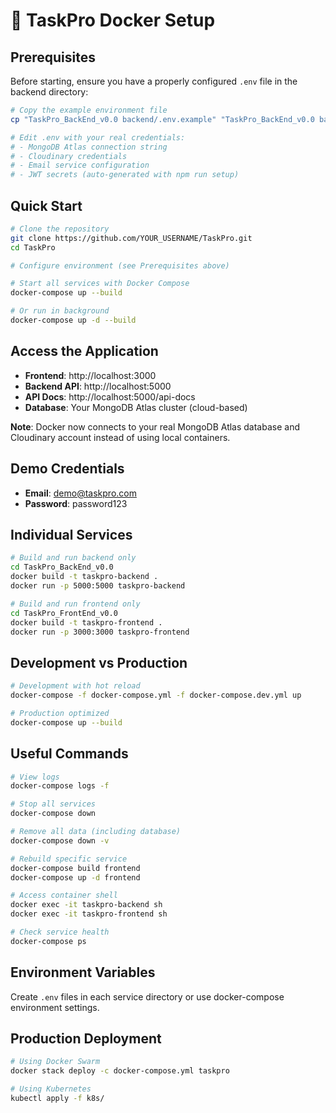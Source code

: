 # 🐳 TaskPro Docker Setup

## Prerequisites

Before starting, ensure you have a properly configured `.env` file in the backend directory:

```bash
# Copy the example environment file
cp "TaskPro_BackEnd_v0.0 backend/.env.example" "TaskPro_BackEnd_v0.0 backend/.env"

# Edit .env with your real credentials:
# - MongoDB Atlas connection string
# - Cloudinary credentials
# - Email service configuration
# - JWT secrets (auto-generated with npm run setup)
```

## Quick Start

```bash
# Clone the repository
git clone https://github.com/YOUR_USERNAME/TaskPro.git
cd TaskPro

# Configure environment (see Prerequisites above)

# Start all services with Docker Compose
docker-compose up --build

# Or run in background
docker-compose up -d --build
```

## Access the Application

- **Frontend**: http://localhost:3000
- **Backend API**: http://localhost:5000
- **API Docs**: http://localhost:5000/api-docs
- **Database**: Your MongoDB Atlas cluster (cloud-based)

**Note**: Docker now connects to your real MongoDB Atlas database and Cloudinary account instead of using local containers.

## Demo Credentials

- **Email**: demo@taskpro.com
- **Password**: password123

## Individual Services

```bash
# Build and run backend only
cd TaskPro_BackEnd_v0.0
docker build -t taskpro-backend .
docker run -p 5000:5000 taskpro-backend

# Build and run frontend only
cd TaskPro_FrontEnd_v0.0
docker build -t taskpro-frontend .
docker run -p 3000:3000 taskpro-frontend
```

## Development vs Production

```bash
# Development with hot reload
docker-compose -f docker-compose.yml -f docker-compose.dev.yml up

# Production optimized
docker-compose up --build
```

## Useful Commands

```bash
# View logs
docker-compose logs -f

# Stop all services
docker-compose down

# Remove all data (including database)
docker-compose down -v

# Rebuild specific service
docker-compose build frontend
docker-compose up -d frontend

# Access container shell
docker exec -it taskpro-backend sh
docker exec -it taskpro-frontend sh

# Check service health
docker-compose ps
```

## Environment Variables

Create `.env` files in each service directory or use docker-compose environment settings.

## Production Deployment

```bash
# Using Docker Swarm
docker stack deploy -c docker-compose.yml taskpro

# Using Kubernetes
kubectl apply -f k8s/
```
